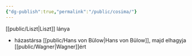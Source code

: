 ```yaml
---
{"dg-publish":true,"permalink":"/public/cosima/"}
---
```


[[public/Liszt\|Liszt]] lánya
- házastársa [[public/Hans von Bülow\|Hans von Bülow]], majd elhagyja [[public/Wagner\|Wagner]]ért